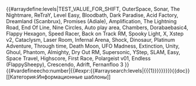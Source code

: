 {{#arraydefine:levels|TEST_VALUE_FOR_SHIFT,
OuterSpace,
Sonar,
The Nightmare,
ReTraY,
Level Easy,
Bloodbath,
Dark Paradise,
Acid Factory,
Dreamland (Scanbrux),
Promises (Adiale),
Amplification,
The Lightning Road,
End Of Line,
Nine Circles,
Auto play area,
Chambers,
Dorabaebasic4,
Flappy Hexagon,
Speed Racer,
Back on Track RM,
Spooky Light,
X,
Xstep v2,
Cataclysm,
Laser Room,
Infernal Arena,
Shock,
Dinosaur,
Platinum Adventure,
Through time,
Death Moon,
UFO Madness,
Extinction,
Unity,
Ghoul,
Phantom,
Almighty,
Dry Out RM,
Supersonic,
YStep,
SLAM,
Easy,
Space Travel,
Highscore,
First Race,
Polargeist v01,
Endless (FlappySheepy),
Crescendo,
Adrift,
Fernanfloo 3
}}{{#vardefineecho:number|{{#expr:{{#arraysearch:levels|{{{1}}}}}}}}}<noinclude>{{doc}}[[Категория:Информационные шаблоны]]</noinclude>